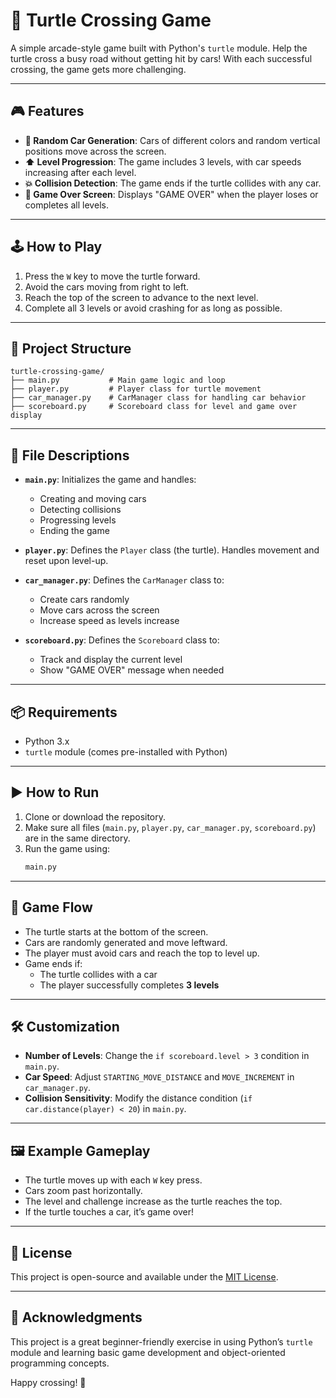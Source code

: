 # 🐢 Turtle Crossing Game

A simple arcade-style game built with Python's `turtle` module. Help the turtle cross a busy road without getting hit by cars! With each successful crossing, the game gets more challenging.

---

## 🎮 Features

- **🚗 Random Car Generation**: Cars of different colors and random vertical positions move across the screen.
- **⬆️ Level Progression**: The game includes 3 levels, with car speeds increasing after each level.
- **💥 Collision Detection**: The game ends if the turtle collides with any car.
- **🛑 Game Over Screen**: Displays "GAME OVER" when the player loses or completes all levels.

---

## 🕹️ How to Play

1. Press the `W` key to move the turtle forward.
2. Avoid the cars moving from right to left.
3. Reach the top of the screen to advance to the next level.
4. Complete all 3 levels or avoid crashing for as long as possible.

---

## 📁 Project Structure

```
turtle-crossing-game/
├── main.py           # Main game logic and loop
├── player.py         # Player class for turtle movement
├── car_manager.py    # CarManager class for handling car behavior
├── scoreboard.py     # Scoreboard class for level and game over display
```

---

## 📄 File Descriptions

- **`main.py`**: Initializes the game and handles:
  - Creating and moving cars
  - Detecting collisions
  - Progressing levels
  - Ending the game

- **`player.py`**: Defines the `Player` class (the turtle). Handles movement and reset upon level-up.

- **`car_manager.py`**: Defines the `CarManager` class to:
  - Create cars randomly
  - Move cars across the screen
  - Increase speed as levels increase

- **`scoreboard.py`**: Defines the `Scoreboard` class to:
  - Track and display the current level
  - Show "GAME OVER" message when needed

---

## 📦 Requirements

- Python 3.x
- `turtle` module (comes pre-installed with Python)

---

## ▶️ How to Run

1. Clone or download the repository.
2. Make sure all files (`main.py`, `player.py`, `car_manager.py`, `scoreboard.py`) are in the same directory.
3. Run the game using:
   ```bash
   main.py
   ```

---

## 🧠 Game Flow

- The turtle starts at the bottom of the screen.
- Cars are randomly generated and move leftward.
- The player must avoid cars and reach the top to level up.
- Game ends if:
  - The turtle collides with a car
  - The player successfully completes **3 levels**

---

## 🛠️ Customization

- **Number of Levels**: Change the `if scoreboard.level > 3` condition in `main.py`.
- **Car Speed**: Adjust `STARTING_MOVE_DISTANCE` and `MOVE_INCREMENT` in `car_manager.py`.
- **Collision Sensitivity**: Modify the distance condition (`if car.distance(player) < 20`) in `main.py`.

---

## 🖼️ Example Gameplay

- The turtle moves up with each `W` key press.
- Cars zoom past horizontally.
- The level and challenge increase as the turtle reaches the top.
- If the turtle touches a car, it’s game over!

---

## 📄 License

This project is open-source and available under the [MIT License](LICENSE).

---

## 🙌 Acknowledgments

This project is a great beginner-friendly exercise in using Python’s `turtle` module and learning basic game development and object-oriented programming concepts.

Happy crossing! 🚦
